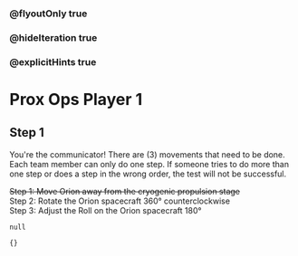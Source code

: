 ### @flyoutOnly true
### @hideIteration true
### @explicitHints true

# Prox Ops Player 1

## Step 1
You're the communicator! There are (3) movements that need to be done. Each team member can only do one step. If someone tries to do more than one step or does a step in the wrong order, the test will not be successful.

~~Step 1: Move Orion away from the cryogenic propulsion stage~~  
Step 2: Rotate the Orion spacecraft 360° counterclockwise  
Step 3: Adjust the Roll on the Orion spacecraft 180°  


```ghost
null
```
```template
{}
```